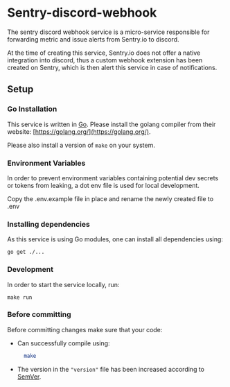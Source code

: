# Sentry-discord-webhook

The sentry discord webhook service is a micro-service responsible for forwarding metric and issue alerts from Sentry.io to discord.

At the time of creating this service, Sentry.io does not offer a native integration into discord, thus a custom webhook extension has been created on Sentry, which is then alert this service in case of notifications.

## Setup

### Go Installation

This service is written in [Go](https://golang.org/). Please install the golang compiler from their website: [https://golang.org/](https://golang.org/).

Please also install a version of `make` on your system.

### Environment Variables

In order to prevent environment variables containing potential dev secrets or tokens from leaking, a dot env file is used for local development.

Copy the .env.example file in place and rename the newly created file to .env

### Installing dependencies

As this service is using Go modules, one can install all dependencies using:

```shell
go get ./...
```

### Development

In order to start the service locally, run:

```shell
make run
```

### Before committing

Before committing changes make sure that your code:

- Can successfully compile using:

  ```bash
    make
  ```

- The version in the `"version"` file has been increased according to [SemVer](https://semver.org/).

